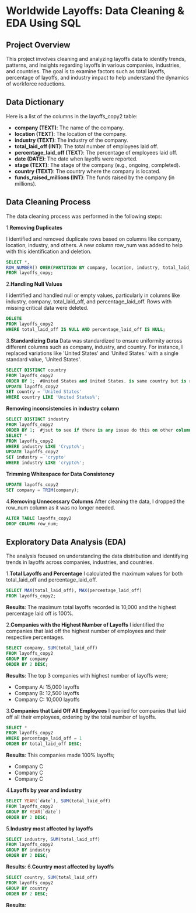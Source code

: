 # Worldwide Layoffs: Data Cleaning & EDA Using SQL
## Project Overview
This project involves cleaning and analyzing layoffs data to identify trends, patterns, and insights regarding layoffs in various companies, industries, and countries. The goal is to examine factors such as total layoffs, percentage of layoffs, and industry impact to help understand the dynamics of workforce reductions.

## Data Dictionary
Here is a list of the columns in the layoffs_copy2 table:

- **company (TEXT)**: The name of the company.
- **location (TEXT)**: The location of the company.
- **industry (TEXT)**: The industry of the company.
- **total_laid_off (INT)**: The total number of employees laid off.
- **percentage_laid_off (TEXT)**: The percentage of employees laid off.
- **date (DATE)**: The date when layoffs were reported.
- **stage (TEXT)**: The stage of the company (e.g., ongoing, completed).
- **country (TEXT)**: The country where the company is located.
- **funds_raised_millions (INT)**: The funds raised by the company (in millions).

 ## Data Cleaning Process
The data cleaning process was performed in the following steps:

1.**Removing Duplicates**

I identified and removed duplicate rows based on columns like company, location, industry, and others. A new column row_num was added to help with this identification and deletion.

```sql
SELECT *,
ROW_NUMBER() OVER(PARTITION BY company, location, industry, total_laid_off, percentage_laid_off, `date`, stage, country) AS row_num
FROM layoffs_copy;
```

2.**Handling Null Values**

I identified and handled null or empty values, particularly in columns like industry, company, total_laid_off, and percentage_laid_off. Rows with missing critical data were deleted.
```sql
DELETE
FROM layoffs_copy2
WHERE total_laid_off IS NULL AND percentage_laid_off IS NULL;
```

3.**Standardizing Data**
Data was standardized to ensure uniformity across different columns such as company, industry, and country. For instance, I replaced variations like 'United States' and 'United States.' with a single standard value, 'United States'.
```sql
SELECT DISTINCT country
FROM layoffs_copy2
ORDER BY 1;  #United States and United States. is same country but is recorded as different country
UPDATE layoffs_copy2
SET country = 'United States'
WHERE country LIKE 'United States%'; 
```
**Removing inconsistencies in industry column**
```sql
SELECT DISTINCT industry
FROM layoffs_copy2
ORDER BY 1;  #jsut to see if there is any issue do this on other columns, from these i saw an issue with country column as well
SELECT *
FROM layoffs_copy2
WHERE industry LIKE 'Crypto%';
UPDATE layoffs_copy2
SET industry = 'crypto'
WHERE industry LIKE 'crypto%';
```
**Trimming Whitespace for Data Consistency**
```sql
UPDATE layoffs_copy2
SET company = TRIM(company);
```

4.**Removing Unnecessary Columns**
After cleaning the data, I dropped the row_num column as it was no longer needed.
```sql
ALTER TABLE layoffs_copy2
DROP COLUMN row_num;
```

## Exploratory Data Analysis (EDA)
The analysis focused on understanding the data distribution and identifying trends in layoffs across companies, industries, and countries.

1.**Total Layoffs and Percentage**
I calculated the maximum values for both total_laid_off and percentage_laid_off.
```sql
SELECT MAX(total_laid_off), MAX(percentage_laid_off)
FROM layoffs_copy2;
```
**Results**: The maximum total layoffs recorded is 10,000 and the highest percentage laid off is 100%.

2.**Companies with the Highest Number of Layoffs**
I identified the companies that laid off the highest number of employees and their respective percentages.
```sql
SELECT company, SUM(total_laid_off)
FROM layoffs_copy2
GROUP BY company
ORDER BY 2 DESC;
```
**Results**: The top 3 companies with highest number of layoffs were;
- Company A: 15,000 layoffs
- Company B: 12,500 layoffs
- Company C: 10,000 layoffs

3.**Companies that Laid Off All Employees**
I queried for companies that laid off all their employees, ordering by the total number of layoffs.
```sql
SELECT *
FROM layoffs_copy2
WHERE percentage_laid_off = 1
ORDER BY total_laid_off DESC;
```
**Results**: This companies made 100% layoffs;
- Company C
- Company C
- Company C

4.**Layoffs  by year and industry**
```sql
SELECT YEAR(`date`), SUM(total_laid_off)
FROM layoffs_copy2
GROUP BY YEAR(`date`)
ORDER BY 2 DESC;
```
5.**Industry most affected by layoffs**
```sql
SELECT industry, SUM(total_laid_off)
FROM layoffs_copy2
GROUP BY industry
ORDER BY 2 DESC;
```

**Results**:
6.**Country most affected by layoffs**
```sql
SELECT country, SUM(total_laid_off)
FROM layoffs_copy2
GROUP BY country
ORDER BY 2 DESC;
```
**Results**:


